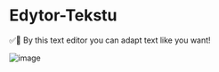 # Edytor-Tekstu
✅📝 By this text editor you can adapt text like you want!

![image](https://github.com/Hankering1716/Edytor-Kodu/assets/116718014/e47caf01-6a55-4a46-b6da-2dc21fedaa05)

